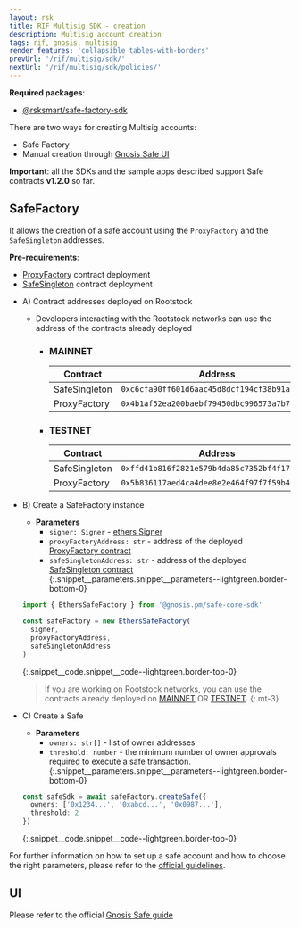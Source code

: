 ```yaml
---
layout: rsk
title: RIF Multisig SDK - creation
description: Multisig account creation
tags: rif, gnosis, multisig
render_features: 'collapsible tables-with-borders'
prevUrl: '/rif/multisig/sdk/'
nextUrl: '/rif/multisig/sdk/policies/'
---
```


**Required packages**:
- [@rsksmart/safe-factory-sdk](https://github.com/rsksmart/safe-factory-sdk)

There are two ways for creating Multisig accounts:
- Safe Factory
- Manual creation through [Gnosis Safe UI](https://rsk-gnosis-safe.com/#/welcome)

**Important**: all the SDKs and the sample apps described support Safe contracts **v1.2.0** so far.

## SafeFactory
It allows the creation of a safe account using the `ProxyFactory` and the `SafeSingleton` addresses.

**Pre-requirements**:
- [ProxyFactory](https://docs.gnosis.io/safe/docs/contracts_architecture/#5-proxy-factory) contract deployment
- [SafeSingleton](https://docs.gnosis.io/safe/docs/contracts_architecture/#1-transaction-management-core-contract) contract deployment

[](#top "collapsible")
- A) Contract addresses deployed on Rootstock
  * Developers interacting with the Rootstock networks can use the address of the contracts already deployed
    * ### MAINNET
    
      | Contract          | Address                                    |
      |-------------------|--------------------------------------------|
      | SafeSingleton       | `0xc6cfa90ff601d6aac45d8dcf194cf38b91aca368` |
      | ProxyFactory        | `0x4b1af52ea200baebf79450dbc996573a7b75f65a` |
    * ### TESTNET

      | Contract          | Address                                    |
      |-------------------|--------------------------------------------|
      | SafeSingleton       | `0xffd41b816f2821e579b4da85c7352bf4f17e4fa5` |
      | ProxyFactory        | `0x5b836117aed4ca4dee8e2e464f97f7f59b426c5a` |

- B) Create a SafeFactory instance  
  - **Parameters**
    - `signer: Signer` - [ethers Signer](https://docs.ethers.io/v5/api/signer/#Signer)
    - `proxyFactoryAddress: str` - address of the deployed [ProxyFactory contract](https://docs.gnosis.io/safe/docs/contracts_architecture/#5-proxy-factory)
    - `safeSingletonAddress: str` - address of the deployed [SafeSingleton contract](https://docs.gnosis.io/safe/docs/contracts_architecture/#1-transaction-management-core-contract)
  {:.snippet__parameters.snippet__parameters--lightgreen.border-bottom-0}
    
  
  ```ts
  import { EthersSafeFactory } from '@gnosis.pm/safe-core-sdk'

  const safeFactory = new EthersSafeFactory(
    signer,
    proxyFactoryAddress,
    safeSingletonAddress
  )
  ```
  {:.snippet__code.snippet__code--lightgreen.border-top-0}
  
  > If you are working on Rootstock networks, you can use the contracts already deployed on [MAINNET](#mainnet) OR [TESTNET](#testnet).
  {:.mt-3}

- C) Create a Safe
  * **Parameters**
    - `owners: str[]` - list of owner addresses
    - `threshold: number` - the minimum number of owner approvals required to execute a safe transaction.
  {:.snippet__parameters.snippet__parameters--lightgreen.border-bottom-0}

  ```ts
  const safeSdk = await safeFactory.createSafe({
    owners: ['0x1234...', '0xabcd...', '0x0987...'],
    threshold: 2
  })
  ```
  {:.snippet__code.snippet__code--lightgreen.border-top-0}

For further information on how to set up a safe account and how to choose the right parameters, please refer to the [official guidelines](https://help.gnosis-safe.io/en/articles/4772567-what-gnosis-safe-setup-should-i-use).

## UI

Please refer to the official [Gnosis Safe guide](https://help.gnosis-safe.io/en/articles/3876461-create-a-gnosis-safe-account)
